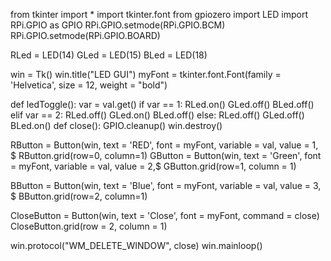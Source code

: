 from tkinter import *
import tkinter.font
from gpiozero import LED
import RPi.GPIO as GPIO
RPi.GPIO.setmode(RPi.GPIO.BCM)
RPi.GPIO.setmode(RPi.GPIO.BOARD)

RLed = LED(14)
GLed = LED(15)
BLed = LED(18)

win = Tk()
win.title("LED GUI")
myFont = tkinter.font.Font(family = 'Helvetica', size = 12, weight = "bold")

def ledToggle():
    var = val.get()
    if  var == 1:
       RLed.on()
       GLed.off()
       BLed.off()
    elif var == 2:
       RLed.off()
       GLed.on()
       BLed.off()
    else:
       RLed.off()
       GLed.off()
       BLed.on()
def close():
       GPIO.cleanup()
       win.destroy()

RButton = Button(win, text = 'RED', font = myFont, variable = val, value = 1,  $
RButton.grid(row=0, column=1)
GButton = Button(win, text = 'Green', font = myFont, variable = val, value = 2,$
GButton.grid(row=1, column = 1)

BButton = Button(win, text = 'Blue', font = myFont, variable = val, value = 3, $
BButton.grid(row=2, column=1)

CloseButton = Button(win, text = 'Close', font = myFont, command = close)
CloseButton.grid(row = 2, column = 1)

win.protocol("WM_DELETE_WINDOW", close)
win.mainloop()


       
